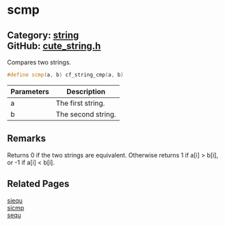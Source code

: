 [](../header.md ':include')

# scmp

Category: [string](https://github.com/RandyGaul/cute_framework/blob/master/docs/api_reference?id=string)  
GitHub: [cute_string.h](https://github.com/RandyGaul/cute_framework/blob/master/include/cute_string.h)  
---

Compares two strings.

```cpp
#define scmp(a, b) cf_string_cmp(a, b)
```

Parameters | Description
--- | ---
a | The first string.
b | The second string.

## Remarks

Returns 0 if the two strings are equivalent. Otherwise returns 1 if a[i] > b[i], or -1 if a[i] < b[i].

## Related Pages

[siequ](https://github.com/RandyGaul/cute_framework/blob/master/docs/string/siequ.md)  
[sicmp](https://github.com/RandyGaul/cute_framework/blob/master/docs/string/sicmp.md)  
[sequ](https://github.com/RandyGaul/cute_framework/blob/master/docs/string/sequ.md)  

